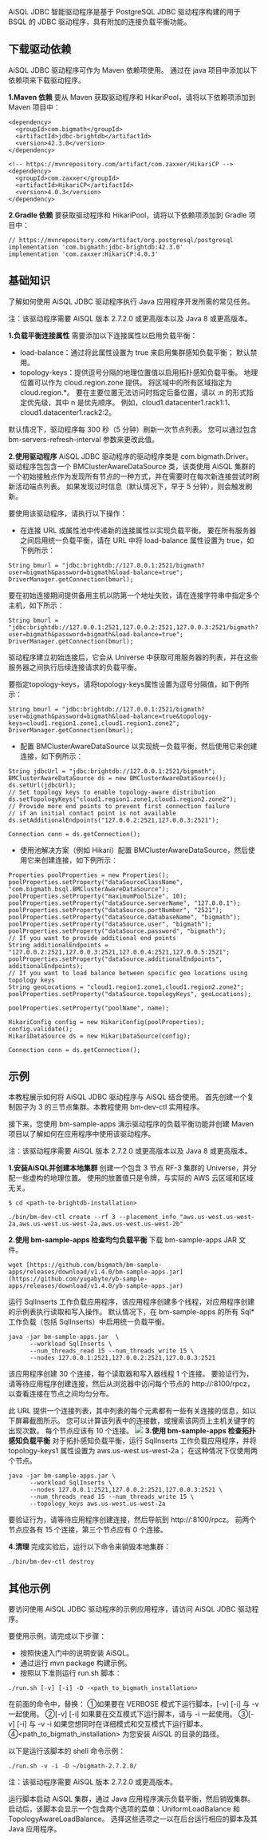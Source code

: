 

AiSQL JDBC 智能驱动程序是基于 PostgreSQL JDBC 驱动程序构建的用于 BSQL 的 JDBC 驱动程序，具有附加的连接负载平衡功能。

## **下载驱动依赖**
AiSQL JDBC 驱动程序可作为 Maven 依赖项使用。 通过在 java 项目中添加以下依赖项来下载驱动程序。

**1.Maven 依赖**
要从 Maven 获取驱动程序和 HikariPool，请将以下依赖项添加到 Maven 项目中：
```
<dependency>
  <groupId>com.bigmath</groupId>
  <artifactId>jdbc-brightdb</artifactId>
  <version>42.3.0</version>
</dependency>
 
<!-- https://mvnrepository.com/artifact/com.zaxxer/HikariCP -->
<dependency>
  <groupId>com.zaxxer</groupId>
  <artifactId>HikariCP</artifactId>
  <version>4.0.3</version>
</dependency>
```

**2.Gradle 依赖**
要获取驱动程序和 HikariPool，请将以下依赖项添加到 Gradle 项目中：
```
// https://mvnrepository.com/artifact/org.postgresql/postgresql
implementation 'com.bigmath:jdbc-brightdb:42.3.0'
implementation 'com.zaxxer:HikariCP:4.0.3'
```

## **基础知识**
了解如何使用 AiSQL JDBC 驱动程序执行 Java 应用程序开发所需的常见任务。

注：该驱动程序需要 AiSQL 版本 2.7.2.0 或更高版本以及 Java 8 或更高版本。

**1.负载平衡连接属性**
需要添加以下连接属性以启用负载平衡：
* load-balance：通过将此属性设置为 true 来启用集群感知负载平衡； 默认禁用。
* topology-keys：提供逗号分隔的地理位置值以启用拓扑感知负载平衡。 地理位置可以作为 cloud.region.zone 提供。 将区域中的所有区域指定为 cloud.region.*。 要在主要位置无法访问时指定后备位置，请以 :n 的形式指定优先级，其中 n 是优先顺序。 例如，cloud1.datacenter1.rack1:1、cloud1.datacenter1.rack2:2。

默认情况下，驱动程序每 300 秒（5 分钟）刷新一次节点列表。 您可以通过包含 bm-servers-refresh-interval 参数来更改此值。

**2.使用驱动程序**
AiSQL JDBC 驱动程序的驱动程序类是 com.bigmath.Driver。 驱动程序包包含一个 BMClusterAwareDataSource 类，该类使用 AiSQL 集群的一个初始接触点作为发现所有节点的一种方式，并在需要时在每次新连接尝试时刷新活动端点列表。 如果发现过时信息（默认情况下，早于 5 分钟），则会触发刷新。

要使用该驱动程序，请执行以下操作：
* 在连接 URL 或属性池中传递新的连接属性以实现负载平衡。
要在所有服务器之间启用统一负载平衡，请在 URL 中将 load-balance 属性设置为 true，如下例所示：
```
String bmurl = "jdbc:brightdb://127.0.0.1:2521/bigmath?user=bigmath&password=bigmath&load-balance=true";
DriverManager.getConnection(bmurl);
```

要在初始连接期间提供备用主机以防第一个地址失败，请在连接字符串中指定多个主机，如下所示：
```
String bmurl = "jdbc:brightdb://127.0.0.1:2521,127.0.0.2:2521,127.0.0.3:2521/bigmath?user=bigmath&password=bigmath&load-balance=true";
DriverManager.getConnection(bmurl);
```

驱动程序建立初始连接后，它会从 Universe 中获取可用服务器的列表，并在这些服务器之间执行后续连接请求的负载平衡。

要指定topology-keys，请将topology-keys属性设置为逗号分隔值，如下例所示：
```
String bmurl = "jdbc:brightdb://127.0.0.1:2521/bigmath?user=bigmath&password=bigmath&load-balance=true&topology-keys=cloud1.region1.zone1,cloud1.region1.zone2";
DriverManager.getConnection(bmurl);
```

* 配置 BMClusterAwareDataSource 以实现统一负载平衡，然后使用它来创建连接，如下例所示：
```
String jdbcUrl = "jdbc:brightdb://127.0.0.1:2521/bigmath";
BMClusterAwareDataSource ds = new BMClusterAwareDataSource();
ds.setUrl(jdbcUrl);
// Set topology keys to enable topology-aware distribution
ds.setTopologyKeys("cloud1.region1.zone1,cloud1.region2.zone2");
// Provide more end points to prevent first connection failure
// if an initial contact point is not available
ds.setAdditionalEndpoints("127.0.0.2:2521,127.0.0.3:2521");
 
Connection conn = ds.getConnection();
```

* 使用池解决方案（例如 Hikari）配置 BMClusterAwareDataSource，然后使用它来创建连接，如下例所示：
```
Properties poolProperties = new Properties();
poolProperties.setProperty("dataSourceClassName", "com.bigmath.bsql.BMClusterAwareDataSource");
poolProperties.setProperty("maximumPoolSize", 10);
poolProperties.setProperty("dataSource.serverName", "127.0.0.1");
poolProperties.setProperty("dataSource.portNumber", "2521");
poolProperties.setProperty("dataSource.databaseName", "bigmath");
poolProperties.setProperty("dataSource.user", "bigmath");
poolProperties.setProperty("dataSource.password", "bigmath");
// If you want to provide additional end points
String additionalEndpoints = "127.0.0.2:2521,127.0.0.3:2521,127.0.0.4:2521,127.0.0.5:2521";
poolProperties.setProperty("dataSource.additionalEndpoints", additionalEndpoints);
// If you want to load balance between specific geo locations using topology keys
String geoLocations = "cloud1.region1.zone1,cloud1.region2.zone2";
poolProperties.setProperty("dataSource.topologyKeys", geoLocations);
 
poolProperties.setProperty("poolName", name);
 
HikariConfig config = new HikariConfig(poolProperties);
config.validate();
HikariDataSource ds = new HikariDataSource(config);
 
Connection conn = ds.getConnection();
```

## **示例**
本教程展示如何将 AiSQL JDBC 驱动程序与 AiSQL 结合使用。 首先创建一个复制因子为 3 的三节点集群。本教程使用 bm-dev-ctl 实用程序。

接下来，您使用 bm-sample-apps 演示驱动程序的负载平衡功能并创建 Maven 项目以了解如何在应用程序中使用该驱动程序。

注：该驱动程序需要 AiSQL 版本 2.7.2.0 或更高版本以及 Java 8 或更高版本。

**1.安装AiSQL并创建本地集群**
创建一个包含 3 节点 RF-3 集群的 Universe，并分配一些虚构的地理位置。 使用的放置值只是令牌，与实际的 AWS 云区域和区域无关。
```
$ cd <path-to-brightdb-installation>
 
./bin/bm-dev-ctl create --rf 3 --placement_info "aws.us-west.us-west-2a,aws.us-west.us-west-2a,aws.us-west.us-west-2b"
```

**2.使用 bm-sample-apps 检查均匀负载平衡**
下载 bm-sample-apps JAR 文件。
```
wget [https://github.com/bigmath/bm-sample-apps/releases/download/v1.4.0/bm-sample-apps.jar](https://github.com/yugabyte/yb-sample-apps/releases/download/v1.4.0/yb-sample-apps.jar)
```

运行 SqlInserts 工作负载应用程序，该应用程序创建多个线程，对应用程序创建的示例表执行读取和写入操作。 默认情况下，在 bm-sample-apps 的所有 Sql* 工作负载（包括 SqlInserts）中启用统一负载平衡。
```
java -jar bm-sample-apps.jar  \
      --workload SqlInserts \
      --num_threads_read 15 --num_threads_write 15 \
      --nodes 127.0.0.1:2521,127.0.0.2:2521,127.0.0.3:2521
```

该应用程序创建 30 个连接，每个读取器和写入器线程 1 个连接。 要验证行为，请等待应用程序创建连接，然后从浏览器中访问每个节点的 http://<host>:8100/rpcz，以查看连接在节点之间均匀分布。

此 URL 提供一个连接列表，其中列表的每个元素都有一些有关连接的信息，如以下屏幕截图所示。 您可以计算该列表中的连接数，或搜索该网页上主机关键字的出现次数。 每个节点应该有 10 个连接。
![](./assets/chapter3/32.png)
**3.使用 bm-sample-apps 检查拓扑感知负载平衡**
对于拓扑感知负载平衡，运行 SqlInserts 工作负载应用程序，并将 topology-keys1 属性设置为 aws.us-west.us-west-2a； 在这种情况下仅使用两个节点。
```
java -jar bm-sample-apps.jar \
      --workload SqlInserts \
      --nodes 127.0.0.1:2521,127.0.0.2:2521,127.0.0.3:2521 \
      --num_threads_read 15 --num_threads_write 15 \
      --topology_keys aws.us-west.us-west-2a
```

要验证行为，请等待应用程序创建连接，然后导航到 http://<host>:8100/rpcz。 前两个节点应各有 15 个连接，第三个节点应有 0 个连接。

**4.清理**
完成实验后，运行以下命令来销毁本地集群：
```
./bin/bm-dev-ctl destroy
```

## **其他示例**
要访问使用 AiSQL JDBC 驱动程序的示例应用程序，请访问 AiSQL JDBC 驱动程序。

要使用示例，请完成以下步骤：
* 按照快速入门中的说明安装 AiSQL。
* 通过运行 mvn package 构建示例。
* 按照以下准则运行 run.sh 脚本：
```
./run.sh [-v] [-i] -D -<path_to_bigmath_installation>
```

在前面的命令中，替换：
①如果要在 VERBOSE 模式下运行脚本，[-v] [-i] 与 -v 一起使用。
②[-v] [-i] 如果要在交互模式下运行脚本，请与 -i 一起使用。
③[-v] [-i] 与 -v -i 如果您想同时在详细模式和交互模式下运行脚本。
④<path_to_bigmath_installation> 为您安装 AiSQL 的目录的路径。

以下是运行该脚本的 shell 命令示例：

```
./run.sh -v -i -D ~/bigmath-2.7.2.0/
```

注：该驱动程序需要 AiSQL 版本 2.7.2.0 或更高版本。

运行脚本启动 AiSQL 集群，通过 Java 应用程序演示负载平衡，然后销毁集群。
启动后，该脚本会显示一个包含两个选项的菜单：UniformLoadBalance 和 TopologyAwareLoadBalance。 选择这些选项之一以在后台运行相应的脚本及其 Java 应用程序。

 

 

 

